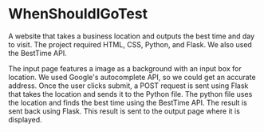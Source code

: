 # WhenShouldIGoTest
A website that takes a business location and outputs the best time and day to visit. The project required HTML, CSS, Python, and Flask. We also used the BestTime API.

The input page features a image as a background with an input box for location. We used Google's autocomplete API, so we could get an accurate address. 
Once the user clicks submit, a POST request is sent using Flask that takes the location and sends it to the Python file. 
The python file uses the location and finds the best time using the BestTime API. The result is sent back using Flask. 
This result is sent to the output page where it is displayed.
